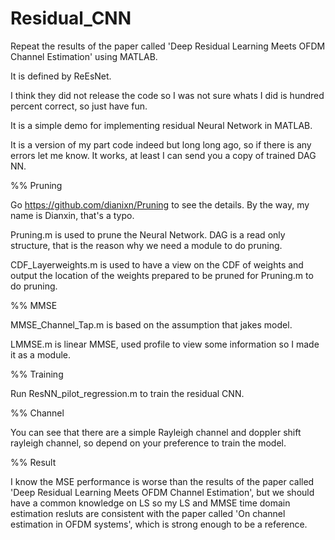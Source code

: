 # Residual_CNN
Repeat the results of the paper called 'Deep Residual Learning Meets OFDM Channel Estimation' using MATLAB.

It is defined by ReEsNet.

I think they did not release the code so I was not sure whats I did is hundred percent correct, so just have fun.

It is a simple demo for implementing residual Neural Network in MATLAB.

It is a version of my part code indeed but long long ago, so if there is any errors let me know. It works, at least I can send you a copy of trained DAG NN.

%% Pruning

Go https://github.com/dianixn/Pruning to see the details. By the way, my name is Dianxin, that's a typo.

Pruning.m is used to prune the Neural Network. DAG is a read only structure, that is the reason why we need a module to do pruning.

CDF_Layerweights.m is used to have a view on the CDF of weights and output the location of the weights prepared to be pruned for Pruning.m to do pruning.

%% MMSE

MMSE_Channel_Tap.m is based on the assumption that jakes model.

LMMSE.m is linear MMSE, used profile to view some information so I made it as a module.

%% Training

Run ResNN_pilot_regression.m to train the residual CNN.

%% Channel

You can see that there are a simple Rayleigh channel and doppler shift rayleigh channel, so depend on your preference to train the model.

%% Result

I know the MSE performance is worse than the results of the paper called 'Deep Residual Learning Meets OFDM Channel Estimation', but we should have a common knowledge on LS so my LS and MMSE time domain estimation resluts are consistent with the paper called 'On channel estimation in OFDM systems', which is strong enough to be a reference.
